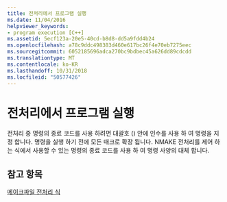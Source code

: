 ```yaml
---
title: 전처리에서 프로그램 실행
ms.date: 11/04/2016
helpviewer_keywords:
- program execution [C++]
ms.assetid: 5ecf123a-20e5-40cd-b8d8-dd5a9fdd4b24
ms.openlocfilehash: a78c9ddc498383d460e617bc26f4e70eb7275eec
ms.sourcegitcommit: 6052185696adca270bc9bdbec45a626dd89cdcdd
ms.translationtype: MT
ms.contentlocale: ko-KR
ms.lasthandoff: 10/31/2018
ms.locfileid: "50577426"
---
```

# <a name="executing-a-program-in-preprocessing"></a>전처리에서 프로그램 실행

전처리 중 명령의 종료 코드를 사용 하려면 대괄호 () 안에 인수를 사용 하 여 명령을 지정 합니다. 명령을 실행 하기 전에 모든 매크로 확장 됩니다. NMAKE 전처리를 제어 하는 식에서 사용할 수 있는 명령의 종료 코드를 사용 하 여 명령 사양의 대체 합니다.

## <a name="see-also"></a>참고 항목

[메이크파일 전처리 식](../build/expressions-in-makefile-preprocessing.md)